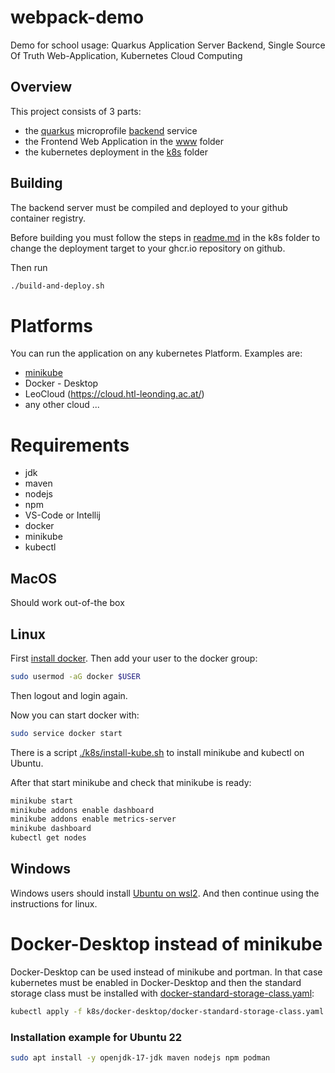 # webpack-demo
Demo for school usage: Quarkus Application Server Backend, Single Source Of Truth Web-Application, Kubernetes Cloud Computing

## Overview

This project consists of 3 parts:

- the [quarkus](https://quarkus.io/) microprofile [backend](./backend/) service
- the Frontend Web Application in the [www](./frontend/www/) folder
- the kubernetes deployment in the [k8s](./k8s/) folder

## Building

The backend server must be compiled and deployed to your github container registry. 

Before building you must follow the steps in [readme.md](k8s/readme.md) in the k8s folder to change the deployment target to your ghcr.io repository on github.

Then run
```bash
./build-and-deploy.sh
```

# Platforms
You can run the application on any kubernetes Platform. 
Examples are:
- [minikube](https://minikube.sigs.k8s.io/docs/)
- Docker - Desktop
- LeoCloud (https://cloud.htl-leonding.ac.at/)
- any other cloud ...

# Requirements
- jdk
- maven
- nodejs
- npm
- VS-Code or Intellij
- docker
- minikube
- kubectl

## MacOS
Should work out-of-the box

## Linux
First [install docker](https://docs.docker.com/engine/install/ubuntu/).
Then add your user to the docker group:
~~~bash
sudo usermod -aG docker $USER
~~~
Then logout and login again.

Now you can start docker with:
~~~bash
sudo service docker start
~~~
There is a script [./k8s/install-kube.sh](k8s/install-kube.sh) to install minikube and kubectl on Ubuntu.

After that start minikube and check that minikube is ready:
~~~bash
minikube start
minikube addons enable dashboard
minikube addons enable metrics-server
minikube dashboard
kubectl get nodes
~~~

## Windows
Windows users should install [Ubuntu on wsl2](https://ubuntu.com/tutorials/install-ubuntu-on-wsl2-on-windows-10#1-overview).
And then continue using the instructions for linux.



# Docker-Desktop instead of minikube
Docker-Desktop can be used instead of minikube and portman. In that case kubernetes must be enabled in Docker-Desktop and then the standard storage class must be installed with [docker-standard-storage-class.yaml](k8s/docker-desktop/docker-standard-storage-class.yaml):  

~~~bash
kubectl apply -f k8s/docker-desktop/docker-standard-storage-class.yaml
~~~

### Installation example for Ubuntu 22
~~~bash
sudo apt install -y openjdk-17-jdk maven nodejs npm podman
~~~
